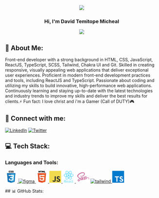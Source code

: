 <h3 align="center">
  <img src="[https://media.giphy.com/media/hvRJCLFzcasrR4ia7z/giphy.gif](https://media.giphy.com/media/T3kGpB6pXZ09EuRIBn/giphy.gif](https://media.giphy.com/media/jFA4jlWQ594KIsRq4L/giphy.gif)" width="40">
</h3>

<h3 align="center">
  Hi, I'm David Temitope Micheal
</h3>

<p align="center">
  <a><img src="https://readme-typing-svg.herokuapp.com?font=poppins&center=true&vCenter=true&lines=Experienced+ReactJs+Developer;Skillfull+Frontend+Engineer;2%2B+years+of+coding+experience;"></a>
</p>

## 💫 About Me:

Front-end developer with a strong background in HTML, CSS, JavaScript, ReactJS, TypeScript, SCSS, Tailwind, Chakra UI and Git. Skilled in creating responsive, visually appealing web applications that deliver exceptional user experiences. Proficient in modern front-end development practices and tools, including ReactJS and TypeScript. Passionate about coding and utilizing my skills to build innovative, high-performance web applications. Continuously learning and staying up-to-date with the latest technologies and industry trends to improve my skills and deliver the best results for clients.⚡ Fun fact: I love christ and i'm a Gamer (Call of DUTY)🎮

## 📱 Connect with me:
 [![LinkedIn](https://img.shields.io/badge/LinkedIn-%230077B5.svg?logo=linkedin&logoColor=white)](https://www.linkedin.com/in/david-temitope-0532481b7/) [![Twitter](https://img.shields.io/badge/Twitter-%231DA1F2.svg?logo=Twitter&logoColor=white)](https://twitter.com/TOPSHI_)

## 💻 Tech Stack:

<h3 align="left">Languages and Tools:</h3>
<p align="left"> <a href="https://www.w3schools.com/css/" target="_blank" rel="noreferrer"> <img src="https://raw.githubusercontent.com/devicons/devicon/master/icons/css3/css3-original-wordmark.svg" alt="css3" width="40" height="40"/> </a> <a href="https://www.figma.com/" target="_blank" rel="noreferrer"> <img src="https://www.vectorlogo.zone/logos/figma/figma-icon.svg" alt="figma" width="40" height="40"/> </a> <a href="https://www.w3.org/html/" target="_blank" rel="noreferrer"> <img src="https://raw.githubusercontent.com/devicons/devicon/master/icons/html5/html5-original-wordmark.svg" alt="html5" width="40" height="40"/> </a> <a href="https://developer.mozilla.org/en-US/docs/Web/JavaScript" target="_blank" rel="noreferrer"> <img src="https://raw.githubusercontent.com/devicons/devicon/master/icons/javascript/javascript-original.svg" alt="javascript" width="40" height="40"/> </a> <a href="https://www.postgresql.org" target="_blank" rel="noreferrer"> <a href="https://reactjs.org/" target="_blank" rel="noreferrer"> <img src="https://raw.githubusercontent.com/devicons/devicon/master/icons/react/react-original-wordmark.svg" alt="react" width="40" height="40"/> </a>   <img  <a href="https://sass-lang.com" target="_blank" rel="noreferrer"> <img src="https://raw.githubusercontent.com/devicons/devicon/master/icons/sass/sass-original.svg" alt="sass" width="40" height="40"/> </a> <a href="https://tailwindcss.com/" target="_blank" rel="noreferrer"> <img src="https://www.vectorlogo.zone/logos/tailwindcss/tailwindcss-icon.svg" alt="tailwind" width="40" height="40"/> </a> <a href="https://www.typescriptlang.org/" target="_blank" rel="noreferrer"> <img src="https://raw.githubusercontent.com/devicons/devicon/master/icons/typescript/typescript-original.svg" alt="typescript" width="40" height="40"/> </a> </p>
## 📊 GitHub Stats:




